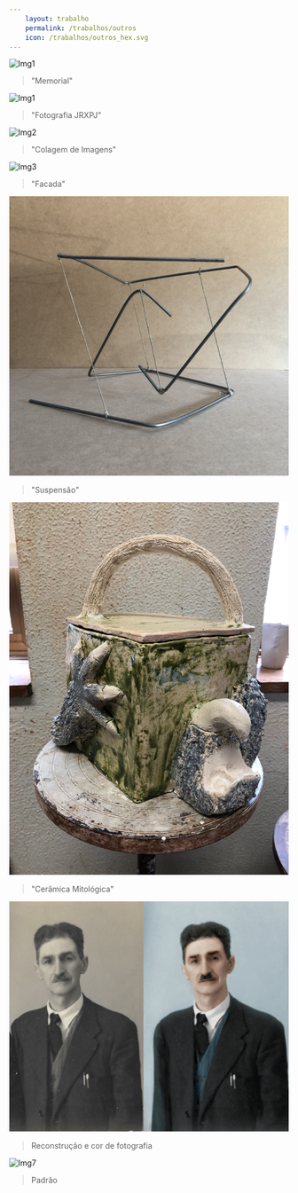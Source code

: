 ```yaml
---
    layout: trabalho
    permalink: /trabalhos/outros
    icon: /trabalhos/outros_hex.svg
---
```


![Img1](/assets/trabalhos/outros/ou0.jpg)
> "Memorial"

![Img1](/assets/trabalhos/outros/ou1.jpg)
> "Fotografia JRXPJ"

![Img2](/assets/trabalhos/outros/ou2.jpg)
> "Colagem de Imagens"

![Img3](/assets/trabalhos/outros/ou3.jpg)
> "Facada"

![Img4](/assets/trabalhos/outros/ou4.jpg)
> "Suspensão"

![Img5](/assets/trabalhos/outros/ou5.jpg)
> "Cerâmica Mitológica"

![Img6](/assets/trabalhos/outros/ou6.jpg)
> Reconstrução e cor de fotografia

![Img7](/assets/trabalhos/outros/ou7.jpg)
> Padrão